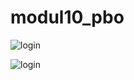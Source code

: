 # modul10_pbo
![login](https://s4.postimg.org/kn30sl0j1/pbo11.jpg)

![login](https://s21.postimg.org/jqclw4n53/pbo12.jpg)
